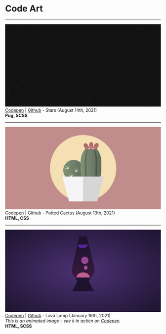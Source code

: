 # Code Art

---

[![Stars](./projects/stars/assets/screenshot.png)](https://github.com/aexcode/code-art/tree/main/projects/cactus)
[Codepen](https://codepen.io/aexcode/full/wvdZaoz) | [Github](https://github.com/aexcode/code-art/tree/main/projects/stars) - Stars (August 14th, 2021) \
**Pug, SCSS**

---

[![Cactus](./projects/potted-cactus/assets/screenshot.png)](https://github.com/aexcode/code-art/tree/main/projects/potted-cactus)
[Codepen](https://codepen.io/aexcode/full/jOmJYar) | [Github](https://github.com/aexcode/code-art/tree/main/projects/potted-cactus) - Potted Cactus (August 13th, 2021) \
**HTML, CSS**

---

[![Lava Lamp](./projects/lava-lamp/assets/screenshot.png)](https://github.com/aexcode/code-art/tree/main/projects/lava-lamp)
[Codepen](https://codepen.io/aexcode/full/wvzRNov) | [Github](https://github.com/aexcode/code-art/tree/main/projects/lava-lamp) - Lava Lamp (January 16th, 2021) \
_This is an animated image - see it in action on [Codepen](https://codepen.io/aexcode/full/wvzRNov)._ \
**HTML, SCSS**
